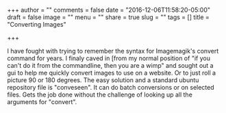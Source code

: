 +++
author = ""
comments = false
date = "2016-12-06T11:58:20-05:00"
draft = false
image = ""
menu = ""
share = true
slug = ""
tags = []
title = "Converting Images"

+++

I have fought with trying to remember the syntax for Imagemagik's convert command for years. I finaly caved in [from my normal position of "if you can't do it from the commandline, then you are a wimp" and sought out a gui to help me quickly convert images to use on a website. Or to just roll a picture 90 or 180 degrees. The easy solution and a standard ubuntu repository file is "conveseen". It can do batch conversions or on selected files. Gets the job done without the challenge of looking up all the arguments for "convert".
